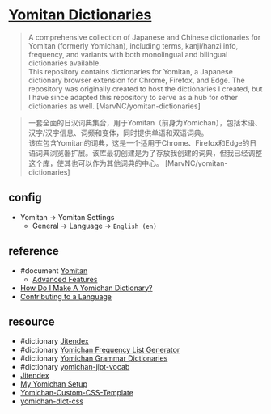 # [Yomitan Dictionaries](https://github.com/MarvNC/yomitan-dictionaries)

> A comprehensive collection of Japanese and Chinese dictionaries for Yomitan (formerly Yomichan), including terms, kanji/hanzi info, frequency, and variants with both monolingual and bilingual dictionaries available.  
> This repository contains dictionaries for Yomitan, a Japanese dictionary browser extension for Chrome, Firefox, and Edge. The repository was originally created to host the dictionaries I created, but I have since adapted this repository to serve as a hub for other dictionaries as well. [MarvNC/yomitan-dictionaries]

> 一套全面的日汉词典集合，用于Yomitan（前身为Yomichan），包括术语、汉字/汉字信息、词频和变体，同时提供单语和双语词典。  
> 该库包含Yomitan的词典，这是一个适用于Chrome、Firefox和Edge的日语词典浏览器扩展。该库最初创建是为了存放我创建的词典，但我已经调整这个库，使其也可以作为其他词典的中心。 [MarvNC/yomitan-dictionaries]

## config

- Yomitan → Yomitan Settings
  - General → Language → `English (en)`

## reference

- #document [Yomitan](https://yomitan.wiki)
  - [Advanced Features](https://yomitan.wiki/advanced/)
- [How Do I Make A Yomichan Dictionary?](https://github.com/MarvNC/yomitan-dictionaries/blob/master/how-to-make-yomichan-dictionaries.md)
- [Contributing to a Language](https://github.com/yomidevs/yomitan/blob/master/docs/development/language-features.md)

## resource

- #dictionary [Jitendex](https://github.com/stephenmk/Jitendex)
- #dictionary [Yomichan Frequency List Generator](https://github.com/kamui-fin/yomi-freq)
- #dictionary [Yomichan Grammar Dictionaries](https://github.com/aiko-tanaka/Grammar-Dictionaries)
- #dictionary [yomichan-jlpt-vocab](https://github.com/stephenmk/yomichan-jlpt-vocab)
- [Jitendex](https://github.com/stephenmk/Jitendex)
- [My Yomichan Setup](https://github.com/aramrw/yomichan-dict-css)
- [Yomichan-Custom-CSS-Template](https://github.com/AmadoouXC/Yomichan-Custom-CSS)
- [yomichan-dict-css](https://github.com/themoeway/yomichan-dict-css)
